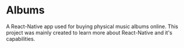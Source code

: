 # Albums

A React-Native app used for buying physical music albums online. 
This project was mainly created to learn more about React-Native and it's capabilities.
